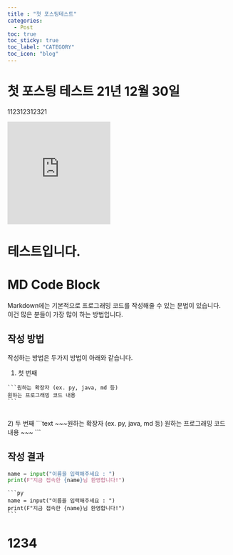 ```yaml
---
title : "첫 포스팅테스트"
categories:
  - Post
toc: true
toc_sticky: true
toc_label: "CATEGORY"
toc_icon: "blog"
---
```

# 첫 포스팅 테스트 21년 12월 30일 
112312312321

<iframe
  src="https://carbon.now.sh/embed/If3wGDr40gRJimHu8Uts"
  style="width: 231px; height: 230px; border:0; transform: scale(1); overflow:hidden;"
  sandbox="allow-scripts allow-same-origin">
</iframe>

# 테스트입니다.


# MD Code Block

Markdown에는 기본적으로 프로그래밍 코드를 작성해줄 수 있는 문법이 있습니다.<br>
이건 많은 분들이 가장 많이 하는 방법입니다.<br>

## 작성 방법

작성하는 방법은 두가지 방법이 아래와 같습니다.

1) 첫 번째
~~~text
```원하는 확장자 (ex. py, java, md 등)
원하는 프로그래밍 코드 내용
```
~~~

<br>
2) 두 번째
```text
~~~원하는 확장자 (ex. py, java, md 등)
원하는 프로그래밍 코드 내용
~~~
```
<br>

## 작성 결과

```py
name = input("이름을 입력해주세요 : ")
print(F"지금 접속한 {name}님 환영합니다!")
```

~~~text
```py
name = input("이름을 입력해주세요 : ")
print(F"지금 접속한 {name}님 환영합니다!")
```
~~~





# 1234 